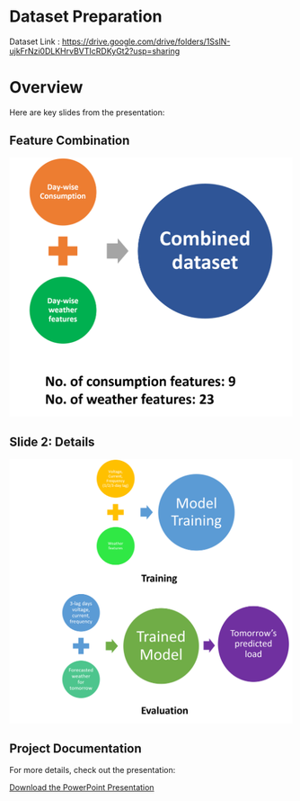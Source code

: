 # Dataset Preparation

Dataset Link : https://drive.google.com/drive/folders/1SslN-ujkFrNzi0DLKHrvBVTIcRDKyGt2?usp=sharing

# Overview

Here are key slides from the presentation:

## Feature Combination
<div align="center">
    <img src="images/Picture1.png" alt="Features" width="600">
</div>

## Slide 2: Details
<div align="center">
    <img src="images/Picture2.png" alt="Full Data" width="600">
</div>


## Project Documentation

For more details, check out the presentation:

[Download the PowerPoint Presentation](final_project_Aditya_Yuvraj.pptx)
